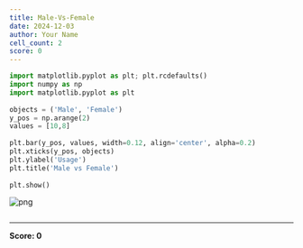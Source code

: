 ```yaml
---
title: Male-Vs-Female
date: 2024-12-03
author: Your Name
cell_count: 2
score: 0
---
```


```python
import matplotlib.pyplot as plt; plt.rcdefaults()
import numpy as np
import matplotlib.pyplot as plt
 
objects = ('Male', 'Female')
y_pos = np.arange(2)
values = [10,8]
 
plt.bar(y_pos, values, width=0.12, align='center', alpha=0.2)
plt.xticks(y_pos, objects)
plt.ylabel('Usage')
plt.title('Male vs Female')
 
plt.show()
```


    
![png](/mlnotes/images/male-vs-female_0_0.png)
    



```python

```


---
**Score: 0**